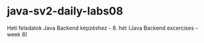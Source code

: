 # java-sv2-daily-labs08
Heti feladatok Java Backend képzéshez - 8. hét (Java Backend excercises - week 8)
